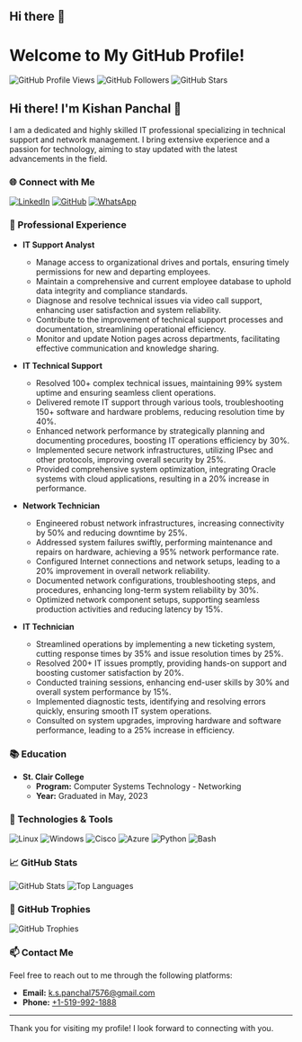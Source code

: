 ## Hi there 👋

# Welcome to My GitHub Profile!

![GitHub Profile Views](https://komarev.com/ghpvc/?username=711Krunal&style=flat-square)
![GitHub Followers](https://img.shields.io/github/followers/711Krunal?label=Followers&style=social)
![GitHub Stars](https://img.shields.io/github/stars/711Krunal?affiliations=OWNER&style=social)

## Hi there! I'm Kishan Panchal 👋

I am a dedicated and highly skilled IT professional specializing in technical support and network management. I bring extensive experience and a passion for technology, aiming to stay updated with the latest advancements in the field.

### 🌐 Connect with Me

[![LinkedIn](https://img.shields.io/badge/LinkedIn-0077B5?style=for-the-badge&logo=linkedin&logoColor=white)](https://www.linkedin.com/in/kspanchal/)
[![GitHub](https://img.shields.io/badge/GitHub-181717?style=for-the-badge&logo=github&logoColor=white)](https://github.com/711Krunal)
[![WhatsApp](https://img.shields.io/badge/WhatsApp-25D366?style=for-the-badge&logo=whatsapp&logoColor=white)](https://wa.me/15199921888)

### 💼 Professional Experience

- **IT Support Analyst**
  - Manage access to organizational drives and portals, ensuring timely permissions for new and departing employees.
  - Maintain a comprehensive and current employee database to uphold data integrity and compliance standards.
  - Diagnose and resolve technical issues via video call support, enhancing user satisfaction and system reliability.
  - Contribute to the improvement of technical support processes and documentation, streamlining operational efficiency.
  - Monitor and update Notion pages across departments, facilitating effective communication and knowledge sharing.
    
- **IT Technical Support**
  - Resolved 100+ complex technical issues, maintaining 99% system uptime and ensuring seamless client operations.
  - Delivered remote IT support through various tools, troubleshooting 150+ software and hardware problems, reducing resolution time by 40%.
  - Enhanced network performance by strategically planning and documenting procedures, boosting IT operations efficiency by 30%.
  - Implemented secure network infrastructures, utilizing IPsec and other protocols, improving overall security by 25%.
  - Provided comprehensive system optimization, integrating Oracle systems with cloud applications, resulting in a 20% increase in performance.


- **Network Technician**
  - Engineered robust network infrastructures, increasing connectivity by 50% and reducing downtime by 25%.
  - Addressed system failures swiftly, performing maintenance and repairs on hardware, achieving a 95% network performance rate.
  - Configured Internet connections and network setups, leading to a 20% improvement in overall network reliability.
  - Documented network configurations, troubleshooting steps, and procedures, enhancing long-term system reliability by 30%.
  - Optimized network component setups, supporting seamless production activities and reducing latency by 15%.

- **IT Technician**
  - Streamlined operations by implementing a new ticketing system, cutting response times by 35% and issue resolution times by 25%.
  - Resolved 200+ IT issues promptly, providing hands-on support and boosting customer satisfaction by 20%.
  - Conducted training sessions, enhancing end-user skills by 30% and overall system performance by 15%.
  - Implemented diagnostic tests, identifying and resolving errors quickly, ensuring smooth IT system operations.
  - Consulted on system upgrades, improving hardware and software performance, leading to a 25% increase in efficiency.


### 📚 Education

- **St. Clair College**
  - **Program:** Computer Systems Technology - Networking
  - **Year:** Graduated in May, 2023

<!--
### 🏆 Certifications

- **CompTIA Network+**
- **Cisco Certified Network Associate (CCNA)**
- **Microsoft Certified: Azure Fundamentals**
-->

### 🔧 Technologies & Tools

![Linux](https://img.shields.io/badge/Linux-FCC624?style=for-the-badge&logo=linux&logoColor=black)
![Windows](https://img.shields.io/badge/Windows-0078D6?style=for-the-badge&logo=windows&logoColor=white)
![Cisco](https://img.shields.io/badge/Cisco-1BA0D7?style=for-the-badge&logo=cisco&logoColor=white)
![Azure](https://img.shields.io/badge/Azure-0078D4?style=for-the-badge&logo=microsoft-azure&logoColor=white)
![Python](https://img.shields.io/badge/Python-3776AB?style=for-the-badge&logo=python&logoColor=white)
![Bash](https://img.shields.io/badge/Bash-4EAA25?style=for-the-badge&logo=gnu-bash&logoColor=white)

### 📈 GitHub Stats

![GitHub Stats](https://github-readme-stats.vercel.app/api?username=711Krunal&show_icons=true&theme=radical)
![Top Languages](https://github-readme-stats.vercel.app/api/top-langs/?username=711Krunal&layout=compact&theme=radical)

### 🏅 GitHub Trophies

![GitHub Trophies](https://github-profile-trophy.vercel.app/?username=711Krunal&theme=radical)

### 📫 Contact Me

Feel free to reach out to me through the following platforms:

- **Email:** [k.s.panchal7576@gmail.com](mailto:k.s.panchal7576@gmail.com)
- **Phone:** [+1-519-992-1888](tel:+15199921888)

---

Thank you for visiting my profile! I look forward to connecting with you.


